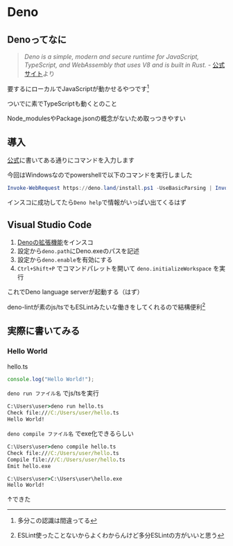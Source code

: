 # Deno

## Denoってなに

>*Deno is a simple, modern and secure runtime for JavaScript, TypeScript, and WebAssembly that uses V8 and is built in Rust.* - [公式サイト](https://deno.land/)より

要するにローカルでJavaScriptが動かせるやつです[^1]

ついでに素でTypeScriptも動くとのこと

Node_modulesやPackage.jsonの概念がないため取っつきやすい

## 導入

[公式](https://deno.land/#installation)に書いてある通りにコマンドを入力します

今回はWindowsなのでpowershellで以下のコマンドを実行しました

```powershell
Invoke-WebRequest https://deno.land/install.ps1 -UseBasicParsing | Invoke-Expression
```

インスコに成功してたら`Deno help`で情報がいっぱい出てくるはず

## Visual Studio Code

1. [Denoの拡張機能](https://marketplace.visualstudio.com/items?itemName=denoland.vscode-deno)をインスコ
2. 設定から`deno.path`にDeno.exeのパスを記述
3. 設定から`deno.enable`を有効にする
4. `Ctrl+Shift+P` でコマンドパレットを開いて `deno.initializeWorkspace` を実行

これでDeno language serverが起動する（はず）

deno-lintが素のjs/tsでもESLintみたいな働きをしてくれるので結構便利[^2]

## 実際に書いてみる

### Hello World

hello.ts

```ts
console.log("Hello World!");
```

`deno run ファイル名` でjs/tsを実行

```cmd
C:\Users\user>deno run hello.ts
Check file:///C:/Users/user/hello.ts
Hello World!
```

`deno compile ファイル名` でexe化できるらしい

```cmd
C:\Users\user>deno compile hello.ts
Check file:///C:/Users/user/hello.ts
Compile file:///C:/Users/user/hello.ts
Emit hello.exe

C:\Users\user>C:\Users\user\hello.exe
Hello World!
```

↑できた

[^1]: 多分この認識は間違ってる

[^2]: ESLint使ったことないからよくわからんけど多分ESLintの方がいいと思う
